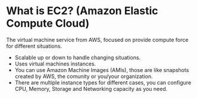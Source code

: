 # What is EC2? (Amazon Elastic Compute Cloud)

The virtual machine service from AWS, focused on provide compute force for different situations.

- Scalable up or down to handle changing situations.
- Uses virtual machines instances.
- You can use Amazon Machine Images (AMIs), those are like snapshots created by AWS, the comunity or you/your organization.
- There are multiple instance types for different cases, you can configure CPU, Memory, Storage and Networking capacity as you need.
